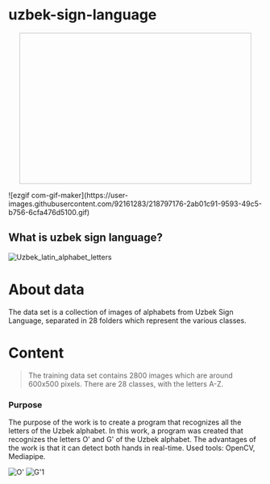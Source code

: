 # uzbek-sign-language
<p align="center">
  <img width="460" height="300" ![ezgif com-gif-maker](https://user-images.githubusercontent.com/92161283/218797176-2ab01c91-9593-49c5-b756-6cfa476d5100.gif)>
</p>
 ![ezgif com-gif-maker](https://user-images.githubusercontent.com/92161283/218797176-2ab01c91-9593-49c5-b756-6cfa476d5100.gif)

## What is uzbek sign language?
![Uzbek_latin_alphabet_letters](https://user-images.githubusercontent.com/92161283/218792939-8dc8e995-7b41-48ab-8e99-99e7c8845f2a.png)
# About data
The data set is a collection of images of alphabets from Uzbek Sign Language, separated in 28 folders which represent the various classes.
# Content
> The training data set contains 2800 images which are around 600x500 pixels. There are 28 classes, with the letters A-Z.

### Purpose
The purpose of the work is to create a program that recognizes all the letters of the Uzbek alphabet. 
In this work, a program was created that recognizes the letters O' and G' of the Uzbek alphabet.
The advantages of the work is that it can detect both hands in real-time.
Used tools: OpenCV, Mediapipe.

![O'](https://user-images.githubusercontent.com/92161283/218792321-cbdf80fe-d2cc-4789-bfd5-ff7e88dedef9.PNG)
![G'1](https://user-images.githubusercontent.com/92161283/218791702-e30199b4-b779-42c1-a82c-a2e016e46e69.PNG)



